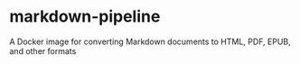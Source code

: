 # markdown-pipeline
A Docker image for converting Markdown documents to HTML, PDF, EPUB, and other formats
